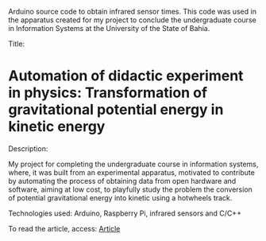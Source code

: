 Arduino source code to obtain infrared sensor times. This code was used in the apparatus created for my project to conclude the undergraduate course in Information Systems at the University of the State of Bahia.

Title:
# Automation of didactic experiment in physics: Transformation of gravitational potential energy in kinetic energy

Description:

My project for completing the undergraduate course in information systems, where, it was built from an experimental apparatus, motivated to contribute by automating the process of obtaining data from open hardware and software, aiming at low cost, to playfully study the problem the conversion of potential gravitational energy into kinetic using a hotwheels track.

Technologies used: Arduino, Raspberry Pi, infrared sensors and C/C++

To read the article, access: [Article](https://drive.google.com/file/d/1oHT8j4KCLQhX0hrWgp9vRKZFmKyHE6UW/view)
